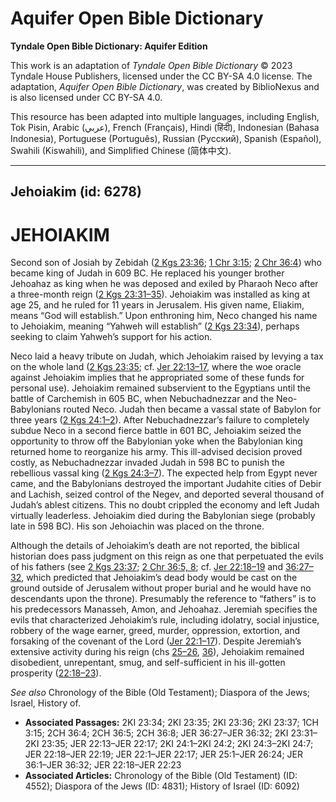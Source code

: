 # Aquifer Open Bible Dictionary

**Tyndale Open Bible Dictionary: Aquifer Edition**

This work is an adaptation of *Tyndale Open Bible Dictionary* © 2023 Tyndale House Publishers, licensed under the CC BY\-SA 4\.0 license. The adaptation, *Aquifer Open Bible Dictionary*, was created by BiblioNexus and is also licensed under CC BY\-SA 4\.0\.

This resource has been adapted into multiple languages, including English, Tok Pisin, Arabic (عربي), French (Français), Hindi (हिंदी), Indonesian (Bahasa Indonesia), Portuguese (Português), Russian (Русский), Spanish (Español), Swahili (Kiswahili), and Simplified Chinese (简体中文).



--------------------------------

## Jehoiakim (id: 6278)

JEHOIAKIM
=========

Second son of Josiah by Zebidah ([2 Kgs 23:36](https://ref.ly/2Kgs23:36); [1 Chr 3:15](https://ref.ly/1Chr3:15); [2 Chr 36:4](https://ref.ly/2Chr36:4)) who became king of Judah in 609 BC. He replaced his younger brother Jehoahaz as king when he was deposed and exiled by Pharaoh Neco after a three\-month reign ([2 Kgs 23:31–35](https://ref.ly/2Kgs23:31-2Kgs23:35)). Jehoiakim was installed as king at age 25, and he ruled for 11 years in Jerusalem. His given name, Eliakim, means “God will establish.” Upon enthroning him, Neco changed his name to Jehoiakim, meaning “Yahweh will establish” ([2 Kgs 23:34](https://ref.ly/2Kgs23:34)), perhaps seeking to claim Yahweh’s support for his action.

Neco laid a heavy tribute on Judah, which Jehoiakim raised by levying a tax on the whole land ([2 Kgs 23:35](https://ref.ly/2Kgs23:35); cf. [Jer 22:13–17](https://ref.ly/Jer22:13-Jer22:17), where the woe oracle against Jehoiakim implies that he appropriated some of these funds for personal use). Jehoiakim remained subservient to the Egyptians until the battle of Carchemish in 605 BC, when Nebuchadnezzar and the Neo\-Babylonians routed Neco. Judah then became a vassal state of Babylon for three years ([2 Kgs 24:1–2](https://ref.ly/2Kgs24:1-2Kgs24:2)). After Nebuchadnezzar’s failure to completely subdue Neco in a second fierce battle in 601 BC, Jehoiakim seized the opportunity to throw off the Babylonian yoke when the Babylonian king returned home to reorganize his army. This ill\-advised decision proved costly, as Nebuchadnezzar invaded Judah in 598 BC to punish the rebellious vassal king ([2 Kgs 24:3–7](https://ref.ly/2Kgs24:3-2Kgs24:7)). The expected help from Egypt never came, and the Babylonians destroyed the important Judahite cities of Debir and Lachish, seized control of the Negev, and deported several thousand of Judah’s ablest citizens. This no doubt crippled the economy and left Judah virtually leaderless. Jehoiakim died during the Babylonian siege (probably late in 598 BC). His son Jehoiachin was placed on the throne.

Although the details of Jehoiakim’s death are not reported, the biblical historian does pass judgment on this reign as one that perpetuated the evils of his fathers (see [2 Kgs 23:37](https://ref.ly/2Kgs23:37); [2 Chr 36:5, 8](https://ref.ly/2Chr36:5,2Chr36:8); cf. [Jer 22:18–19](https://ref.ly/Jer22:18-Jer22:19) and [36:27–32](https://ref.ly/Jer36:27-Jer36:32), which predicted that Jehoiakim’s dead body would be cast on the ground outside of Jerusalem without proper burial and he would have no descendants upon the throne). Presumably the reference to “fathers” is to his predecessors Manasseh, Amon, and Jehoahaz. Jeremiah specifies the evils that characterized Jehoiakim’s rule, including idolatry, social injustice, robbery of the wage earner, greed, murder, oppression, extortion, and forsaking of the covenant of the Lord ([Jer 22:1–17](https://ref.ly/Jer22:1-Jer22:17)). Despite Jeremiah’s extensive activity during his reign (chs [25–26](https://ref.ly/Jer25:1-Jer26:24), [36](https://ref.ly/Jer36:1-Jer36:32)), Jehoiakim remained disobedient, unrepentant, smug, and self\-sufficient in his ill\-gotten prosperity ([22:18–23](https://ref.ly/Jer22:18-Jer22:23)).

*See also* Chronology of the Bible (Old Testament); Diaspora of the Jews; Israel, History of.

* **Associated Passages:** 2KI 23:34; 2KI 23:35; 2KI 23:36; 2KI 23:37; 1CH 3:15; 2CH 36:4; 2CH 36:5; 2CH 36:8; JER 36:27–JER 36:32; 2KI 23:31–2KI 23:35; JER 22:13–JER 22:17; 2KI 24:1–2KI 24:2; 2KI 24:3–2KI 24:7; JER 22:18–JER 22:19; JER 22:1–JER 22:17; JER 25:1–JER 26:24; JER 36:1–JER 36:32; JER 22:18–JER 22:23
* **Associated Articles:** Chronology of the Bible (Old Testament) (ID: 4552); Diaspora of the Jews (ID: 4831); History of Israel (ID: 6092)

